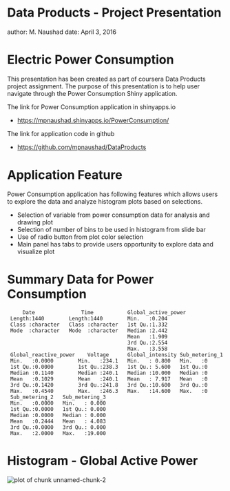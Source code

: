 Data Products - Project Presentation
========================================================
author: M. Naushad
date: April 3, 2016

Electric Power Consumption
========================================================

This presentation has been created as part of coursera Data Products project assignment. 
The purpose of this presentation is to help user navigate through the Power Consumption Shiny application.

The link for Power Consumption application in shinyapps.io
- https://mpnaushad.shinyapps.io/PowerConsumption/

The link for application code in github
- https://github.com/mpnaushad/DataProducts

Application Feature
========================================================

Power Consumption application has following features which allows users to explore the data and analyze histogram plots based on selections.

- Selection of variable from power consumption data for analysis and drawing plot
- Selection of number of bins to be used in histogram from slide bar
- Use of radio button from plot color selection
- Main panel has tabs to provide users opportunity to explore data and visualize plot 

Summary Data for Power Consumption
========================================================


```
     Date               Time           Global_active_power
 Length:1440        Length:1440        Min.   :0.204      
 Class :character   Class :character   1st Qu.:1.332      
 Mode  :character   Mode  :character   Median :2.442      
                                       Mean   :1.909      
                                       3rd Qu.:2.554      
                                       Max.   :3.558      
 Global_reactive_power    Voltage      Global_intensity Sub_metering_1
 Min.   :0.0000        Min.   :234.1   Min.   : 0.800   Min.   :0     
 1st Qu.:0.0000        1st Qu.:238.3   1st Qu.: 5.600   1st Qu.:0     
 Median :0.1140        Median :240.1   Median :10.000   Median :0     
 Mean   :0.1029        Mean   :240.1   Mean   : 7.917   Mean   :0     
 3rd Qu.:0.1420        3rd Qu.:241.8   3rd Qu.:10.600   3rd Qu.:0     
 Max.   :0.4540        Max.   :246.3   Max.   :14.600   Max.   :0     
 Sub_metering_2   Sub_metering_3  
 Min.   :0.0000   Min.   : 0.000  
 1st Qu.:0.0000   1st Qu.: 0.000  
 Median :0.0000   Median : 0.000  
 Mean   :0.2444   Mean   : 4.083  
 3rd Qu.:0.0000   3rd Qu.: 0.000  
 Max.   :2.0000   Max.   :19.000  
```

Histogram - Global Active Power
========================================================

![plot of chunk unnamed-chunk-2](Project_Presentation-figure/unnamed-chunk-2-1.png)
